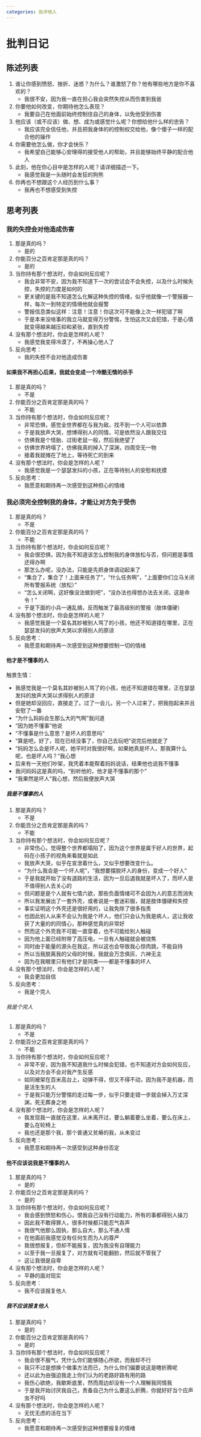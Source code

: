```yaml
---
categories: 批评他人
---
```


# 批判日记

## 陈述列表

1. 谁让你感到愤怒、挫折、迷惑？为什么？谁激怒了你？他有哪些地方是你不喜欢的？
    - 我很不安，因为我一直在担心我会突然失控从而伤害到我爸
2. 你要他如何改变，你期待他怎么表现？
    - 我要自己在他面前始终控制住自己的身体，以免他受到伤害
3. 他应该（或不应该）做、想、成为或感觉什么呢？你想给他什么样的忠告？
    - 我应该完全信任他，并且把我身体的的控制权交给他，像个傻子一样的配合他的操作
4. 你需要他怎么做，你才会快乐？
    - 我希望自己能够心安理得的接受他人的帮助，并且能够始终平静的配合他人
5. 此刻，他在你心目中是怎样的人呢？请详细描述一下。
    - 我感觉我是一头随时会发狂的狗熊
6. 你再也不想跟这个人经历到什么事？
    - 我再也不想感受到失控

## 思考列表

### 我的失控会对他造成伤害

1. 那是真的吗？
    - 是的
2. 你能百分之百肯定那是真的吗？
    - 是的
3. 当你持有那个想法时，你会如何反应呢？
    - 我会非常不安，因为我不知道下一次的尝试会不会失控，以及什么时候失控，失控的力度是如何的
    - 更关键的是我不知道怎么化解这种失控的情绪，似乎他就像一个警报器一样，每次一到特定的情境他就会报警
    - 警报信息类似这样：注意！注意！你这次可不能像上次一样犯错了啊
    - 于是本来没啥事的我立马就变得万分警惕，生怕这次又会犯错，于是心情就变得越来越压抑和紧张，直到失控
4. 没有那个想法时，你会是怎样的人呢？
    - 我感觉我变得冷漠了，不再操心他人了
5. 反向思考：
    - 我的失控不会对他造成伤害

#### 如果我不再担心后果，我就会变成一个冷酷无情的杀手

1. 那是真的吗？
    - 不是
2. 你能百分之百肯定那是真的吗？
    - 不能
3. 当你持有那个想法时，你会如何反应呢？
    - 非常恐惧，感觉全世界都在与我为敌，找不到一个人可以依靠
    - 于是我放声大哭，想博得别人的同情，可是依然没人跟我交往
    - 仿佛我是个怪胎、过街老鼠一般，然后我绝望了
    - 仿佛世界坍塌了，仿佛我真的掉入了深渊，四周空无一物
    - 接着我就摊在了地上，等待死亡的到来
4. 没有那个想法时，你会是怎样的人呢？
    - 我感觉我是一个瑟瑟发抖的小孩，正在等待别人的安慰和抚摸
5. 反向思考：
    - 我愿意和期待再一次感受到这种担心的情绪

### 我必须完全控制我的身体，才能让对方免于受伤

1. 那是真的吗？
    - 不是
2. 你能百分之百肯定那是真的吗？
    - 不能
3. 当你持有那个想法时，你会如何反应呢？
    - 我会很恐惧，因为我不知道该怎么控制我的身体放松与否，但问题是事情还得办啊
    - 那怎么办呢，没办法，只能是先把身体调动起来了
    - “集合了，集合了！上面来任务了”，“什么任务啊”，“上面要你们立马关闭所有警报系统（放松）”
    - “怎么关闭啊，这好像没法做到吧”，“没办法也得想办法去关闭，这是命令！”
    - 于是下面的小兵一通乱搞，反而触发了最高级别的警报（肢体僵硬）
4. 没有那个想法时，你会是怎样的人呢？
    - 我感觉我是一个莫名其妙被别人骂了的小孩，他还不知道错在哪里，正在瑟瑟发抖的放声大哭以求得别人的原谅
5. 反向思考：
    - 我愿意和期待再一次感受到这种想要控制一切的情绪

#### 他才是不懂事的人

触景生情：

- 我感觉我是一个莫名其妙被别人骂了的小孩，他还不知道错在哪里，正在瑟瑟发抖的放声大哭以求得别人的原谅
- 但是她却没回应，直接走了。过了一会儿，另一个人过来了，把我抱起来并且安慰了一番
- “为什么妈妈会生那么大的气啊”我问道
- “因为她不懂事”他说
- “不懂事是什么意思？是坏人的意思吗”
- “算是吧，好了，现在已经没事了，你自己去玩吧”说完后他就走了
- “妈妈怎么会是坏人呢，她平时对我很好啊，如果她真是坏人，那我算什么呢，也是坏人吗？”我心想
- 后来有一天他们吵架，我凭着本能帮着妈妈说话，结果他也说我不懂事
- 我问妈妈这是真的吗，“别听他的，他才是不懂事的那个”
- “我果然是坏人”我心想，然后我便放声大哭

##### 我是不懂事的人

1. 那是真的吗？
    - 不是
2. 你能百分之百肯定那是真的吗？
    - 不能
3. 当你持有那个想法时，你会如何反应呢？
    - 非常伤心，觉得整个世界都塌陷了，因为这个世界是属于好人的世界，起码在小孩子的视角来看就是如此
    - 我放声大哭，似乎在宣泄着什么，又似乎想要改变什么。
    - “为什么我会是一个坏人呢”，“我想要摆脱坏人的身份，变成一个好人”
    - 于是我就开始了没有退路的生活，因为一旦后退我就是坏人了，而坏人是不值得别人去关心的
    - 但问题是是个人就有七情六欲，那些负面情绪可不会因为人的意志而消失
    - 所以我发展出了一套外壳，或者说是一套迷彩服，就是肢体僵硬和失控
    - 事实证明这个外壳还是很好用的，让我免除了很多指责
    - 也因此别人从来不会认为我是个坏人，他们只会认为我是病人，这让我收获了大量的的同情心，那种感觉真的非常好
    - 然而这个外壳我不可能一直穿着，也不可能给别人触碰
    - 因为他上面已经附带了高压电，一旦有人触碰就会被烧焦
    - 同时由于能量的源头在我这，所以这也会导致我心惊肉跳，不能自持
    - 所以当我脱离我的父母的时候，我就会万念俱灰、六神无主
    - 因为在我眼里只有他们才是同类——都是不懂事的坏人
4. 没有那个想法时，你会是怎样的人呢？
    - 我会更加自信
5. 反向思考：
    - 我是个完人

###### 我是个完人

1. 那是真的吗？
    - 不是
2. 你能百分之百肯定那是真的吗？
    - 不能
3. 当你持有那个想法时，你会如何反应呢？
    - 非常不安，因为我不知道我什么时候会犯错，也不知道对方会如何反应，以及对方会不会对我产生反感
    - 如同被架在百米高台上，动弹不得，但又不得不动，因为我不是机器，而是活生生的人
    - 于是我只能万分警惕的走过每一步，似乎只要走错一步就会掉入万丈深渊，死无葬身之地
4. 没有那个想法时，你会是怎样的人呢？
    - 我发现我一直就在这里，从未离开过，要么躺着要么坐着，要么在床上，要么在轮椅上
    - 我也还是那个我，那个普通又贫瘠的我，从未变过
5. 反向思考：
    - 我愿意和期待再一次感受到这种身份否定

#### 他不应该说我是不懂事的人

1. 那是真的吗？
    - 是的
2. 你能百分之百肯定那是真的吗？
    - 是的
3. 当你持有那个想法时，你会如何反应呢？
    - 我会感到愤怒和伤心，恨我自己没有行动能力，所有的事都得别人操刀
    - 因此我不敢得罪人，很多时候都只能忍气吞声
    - 我很气他那么固执，那么自大，那么不通人情
    - 在他面前我感觉没有任何生而为人的尊严
    - 我很想报复，但却不能报复，因为我没有自理能力
    - 以至于我一旦报复了，对方就有可能翻脸，然后就不管我了
    - 这让我很是自卑
4. 没有那个想法时，你会是怎样的人呢？
    - 平静的面对现实
5. 反向思考：
    - 我不应该报复他人

##### 我不应该报复他人

1. 那是真的吗？
    - 是的
2. 你能百分之百肯定那是真的吗？
    - 是的
3. 当你持有那个想法时，你会如何反应呢？
    - 我会很不服气，凭什么你们能够随心所欲，而我却不行
    - 我只不过是想换个做事方法而已，为什么你们偏要说这是瞎折腾呢
    - 还以此为由强迫我走上你们认为的老路好路有用的路
    - 我伤心欲绝，我歇斯底里，然而周边却没有一个人理解我同情我
    - 于是我开始讨厌我自己，责备自己为什么要这么折腾，你就好好当个应声虫不好吗
4. 没有那个想法时，你会是怎样的人呢？
    - 无忧无虑的活在当下
5. 反向思考：
    - 我愿意和期待再一次感受到这种想要报复的情绪
